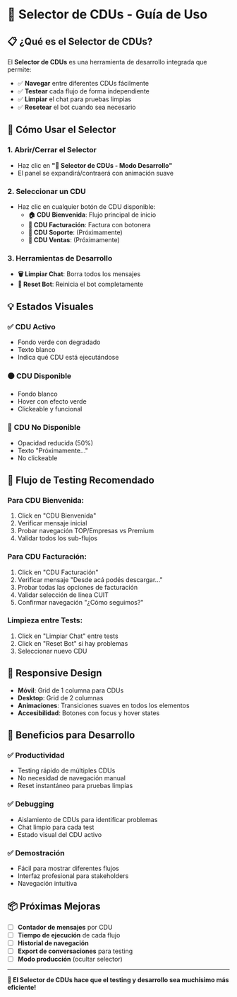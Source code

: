 # 🔧 Selector de CDUs - Guía de Uso

## 📋 ¿Qué es el Selector de CDUs?

El **Selector de CDUs** es una herramienta de desarrollo integrada que permite:
- ✅ **Navegar** entre diferentes CDUs fácilmente
- ✅ **Testear** cada flujo de forma independiente  
- ✅ **Limpiar** el chat para pruebas limpias
- ✅ **Resetear** el bot cuando sea necesario

## 🎯 Cómo Usar el Selector

### 1. **Abrir/Cerrar el Selector**
- Haz clic en **"🔧 Selector de CDUs - Modo Desarrollo"**
- El panel se expandirá/contraerá con animación suave

### 2. **Seleccionar un CDU**
- Haz clic en cualquier botón de CDU disponible:
  - **🏠 CDU Bienvenida**: Flujo principal de inicio
  - **📄 CDU Facturación**: Factura con botonera
  - **🔧 CDU Soporte**: (Próximamente)
  - **🛒 CDU Ventas**: (Próximamente)

### 3. **Herramientas de Desarrollo**
- **🗑️ Limpiar Chat**: Borra todos los mensajes
- **🔄 Reset Bot**: Reinicia el bot completamente

## 💡 Estados Visuales

### ✅ **CDU Activo**
- Fondo verde con degradado
- Texto blanco
- Indica qué CDU está ejecutándose

### ⚫ **CDU Disponible**  
- Fondo blanco
- Hover con efecto verde
- Clickeable y funcional

### 🚫 **CDU No Disponible**
- Opacidad reducida (50%)
- Texto "Próximamente..."
- No clickeable

## 🔄 Flujo de Testing Recomendado

### **Para CDU Bienvenida:**
1. Click en "CDU Bienvenida"
2. Verificar mensaje inicial
3. Probar navegación TOP/Empresas vs Premium
4. Validar todos los sub-flujos

### **Para CDU Facturación:**
1. Click en "CDU Facturación"  
2. Verificar mensaje "Desde acá podés descargar..."
3. Probar todas las opciones de facturación
4. Validar selección de línea CUIT
5. Confirmar navegación "¿Cómo seguimos?"

### **Limpieza entre Tests:**
1. Click en "Limpiar Chat" entre tests
2. Click en "Reset Bot" si hay problemas
3. Seleccionar nuevo CDU

## 🎨 Responsive Design

- **Móvil**: Grid de 1 columna para CDUs
- **Desktop**: Grid de 2 columnas
- **Animaciones**: Transiciones suaves en todos los elementos
- **Accesibilidad**: Botones con focus y hover states

## 🚀 Beneficios para Desarrollo

### **✅ Productividad**
- Testing rápido de múltiples CDUs
- No necesidad de navegación manual
- Reset instantáneo para pruebas limpias

### **✅ Debugging**
- Aislamiento de CDUs para identificar problemas
- Chat limpio para cada test
- Estado visual del CDU activo

### **✅ Demostración**
- Fácil para mostrar diferentes flujos
- Interfaz profesional para stakeholders  
- Navegación intuitiva

## 📦 Próximas Mejoras

- [ ] **Contador de mensajes** por CDU
- [ ] **Tiempo de ejecución** de cada flujo
- [ ] **Historial de navegación** 
- [ ] **Export de conversaciones** para testing
- [ ] **Modo producción** (ocultar selector)

---

**🎯 El Selector de CDUs hace que el testing y desarrollo sea muchísimo más eficiente!**
